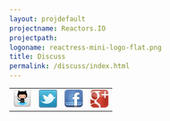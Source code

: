 ```yaml
---
layout: projdefault
projectname: Reactors.IO
projectpath: 
logoname: reactress-mini-logo-flat.png
title: Discuss
permalink: /discuss/index.html
---
```




<table>
<tr>

<td><a href="https://github.com/reactors-io/reactors">
  <img class="hoverimage" src="/resources/images/github_32.png" />
</a></td>

<td><a href="https://twitter.com/reactors_io">
  <img class="hoverimage" src="/resources/images/twitter-32.png"/>
</a></td>

<td><a href="https://www.facebook.com/reactors.io">
  <img class="hoverimage" src="/resources/images/facebook-32.png"/>
</a></td>

<td><a href="https://plus.google.com/101798679950798373213" rel="publisher">
  <img class="hoverimage" src="/resources/images/gplus-32.png"/>
</a></td>

</tr>
</table>
